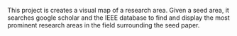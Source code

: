 This project is creates a visual map of a research area. Given a seed area, it searches google scholar and the IEEE database to find and display the most prominent research areas
in the field surrounding the seed paper. 